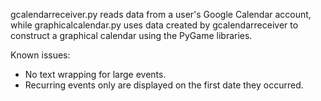 gcalendarreceiver.py reads data from a user's Google Calendar account, while graphicalcalendar.py uses data created by gcalendarreceiver to construct a graphical calendar using the PyGame libraries.

Known issues:
- No text wrapping for large events.
- Recurring events only are displayed on the first date they occurred.